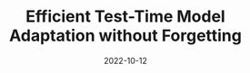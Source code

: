 ---
title: "Efficient Test-Time Model Adaptation without Forgetting"
collection: conferences
permalink: /publication/Efficient_Test
date: 2022-10-12
year: "2022"
venue: "ICML"
city: 
state: ""
thumbnail: "Efficient_Test.png"
teaser :
authors: "Shuaicheng Niu, Jiaxiang Wu, Yifan Zhang, Yaofo Chen, Shijian Zheng, Peilin Zhao, and Mingkui Tan"
bibtex: Efficient_Test.txt
uri: Efficient_Test.pdf
arxiv: https://arxiv.org/abs/2204.02610
project: 
source: 
poster: 
data:
---